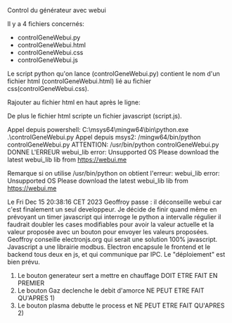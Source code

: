 Control du générateur avec webui

Il y a 4 fichiers concernés:
- controlGeneWebui.py
- controlGeneWebui.html
- controlGeneWebui.css
- controlGeneWebui.js

Le script python qu'on lance (controlGeneWebui.py) contient le nom d'un
fichier html (controlGeneWebui.html) lié au fichier css(controlGeneWebui.css).

Rajouter au fichier html en haut après <body> le ligne:
<script src="/webui.js"></script>

De plus le fichier html scripte un fichier javascript (script.js).

Appel depuis powershell:
      C:\msys64\mingw64\bin\python.exe .\controlGeneWebui.py
Appel depuis msys2:
      /mingw64/bin/python controlGeneWebui.py
      ATTENTION:
      /usr/bin/python controlGeneWebui.py DONNE L'ERREUR
      webui_lib error: Unsupported OS
      Please download the latest webui_lib lib from https://webui.me

Remarque si on utilise /usr/bin/python on obtient l'erreur:
webui_lib error: Unsupported OS
Please download the latest webui_lib lib from https://webui.me


Le Fri Dec 15 20:38:16 CET 2023 Geoffroy passe : il déconseille webui car
c'est finalement un seul developpeur. Je décide de finir quand même en
prévoyant un timer javascript qui interroge le python a intervalle régulier
il faudrait doubler les cases modifiables pour avoir la valeur actuelle
et la valeur proposée avec un bouton pour envoyer les valeurs proposées.
Geoffroy conseille electronjs.org qui serait une solution 100% javascript.
Javascript a une librairie modbus. Electron encapsule le frontend et le
backend tous deux en js, et qui communique par IPC. Le "déploiement" est
bien prévu.


1) Le bouton generateur sert a mettre en chauffage DOIT ETRE FAIT EN PREMIER
2) Le bouton Gaz declenche le debit d'amorce NE PEUT ETRE FAIT QU'APRES 1)
3) Le bouton plasma debutte le process et NE PEUT ETRE FAIT QU'APRES 2)
